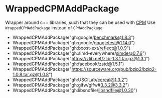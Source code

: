 <!-- SPDX-FileCopyrightText: 2024 Simon Gene Gottlieb
     SPDX-License-Identifier: CC-BY-4.0
-->

# WrappedCPMAddPackage

Wrapper around c++ libraries, such that they can be used with [CPM](https://github.com/cpm-cmake/CPM.cmake)
Use `WrappedCPMAddPackage` instead of `CPMAddPackage`

- WrappedCPMAddPackage("gh:google/benchmark@1.8.3")
- WrappedCPMAddPackage("gh:google/googletest@1.14.0")
- WrappedCPMAddPackage("gh:boost-ext/reflect@1.0.9")
- WrappedCPMAddPackage("gh:simd-everywhere/simde@0.7.6")
- WrappedCPMAddPackage("https://zlib.net/zlib-1.3.1.tar.gz@1.3.1")
- WrappedCPMAddPackage("gh:facebook/zstd@1.5.1")
- WrappedCPMAddPackage("https://sourceware.org/pub/bzip2/bzip2-1.0.8.tar.gz@1.0.8")
- WrappedCPMAddPackage("gh:USCiLab/cereal@1.3.2")
- WrappedCPMAddPackage("gh:glfw/glfw#3.3.2@3.3.2")
- WrappedCPMAddPackage("gh:libsndfile/libsndfile@1.0.30")
